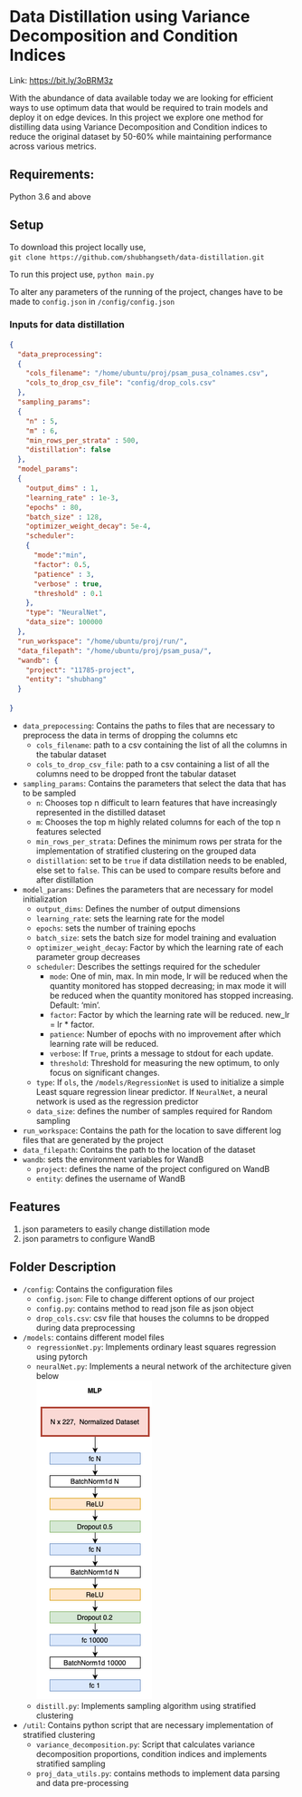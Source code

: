 # Data Distillation using Variance Decomposition and Condition Indices 
Link: https://bit.ly/3oBRM3z

With the abundance of data available today we are looking for efficient ways to use optimum data that would be required to train models and deploy it on edge devices. In this project we explore one method for distilling data using Variance Decomposition and Condition indices to reduce the original dataset by 50-60% while maintaining performance across various metrics. 

## Requirements:
Python 3.6 and above

## Setup 
To download this project locally use,  
``git clone https://github.com/shubhangseth/data-distillation.git``

To run this project use, 
``python main.py``

To alter any parameters of the running of the project, changes have to be made to  ``config.json`` in ``/config/config.json``

### Inputs for data distillation

```json
{
  "data_preprocessing": 
  {
    "cols_filename": "/home/ubuntu/proj/psam_pusa_colnames.csv",
    "cols_to_drop_csv_file": "config/drop_cols.csv"
  },
  "sampling_params": 
  {
    "n" : 5,
    "m" : 6,
    "min_rows_per_strata" : 500,
    "distillation": false
  },
  "model_params": 
  {
    "output_dims" : 1,
    "learning_rate" : 1e-3,
    "epochs" : 80,
    "batch_size" : 128,
    "optimizer_weight_decay": 5e-4,
    "scheduler": 
    {
      "mode":"min",
      "factor": 0.5,
      "patience" : 3,
      "verbose" : true,
      "threshold" : 0.1
    },
    "type": "NeuralNet",
    "data_size": 100000
  },
  "run_workspace": "/home/ubuntu/proj/run/",
  "data_filepath": "/home/ubuntu/proj/psam_pusa/",
  "wandb": {
    "project": "11785-project",
    "entity": "shubhang"
  }

}

```

* ```data_prepocessing```: Contains the paths to files that are necessary to preprocess the data in terms of dropping the columns etc 
  * ```cols_filename```: path to a csv containing the list of all the columns in the tabular dataset
  * ```cols_to_drop_csv_file```: path to a csv containing a list of all the columns need to be dropped front the tabular dataset
* ```sampling_params```: Contains the parameters that select the data that has to be sampled
  * ```n```: Chooses top n difficult to learn features that have increasingly represented in the distilled dataset
  * ```m```: Chooses the top m highly related columns for each of the top n features selected
  * ```min_rows_per_strata```: Defines the minimum rows per strata for the implementation of stratified clustering on the grouped data
  * ```distillation```: set to be ```true``` if data distillation needs to be enabled, else set to ```false```. This can be used to compare results before and after distillation
* ```model_params```: Defines the parameters that are necessary for model initialization
  * ```output_dims```: Defines the number of output dimensions
  * ```learning_rate```: sets the learning rate for the model
  * ```epochs```: sets the number of training epochs
  * ```batch_size```: sets the batch size for model training and evaluation
  * ```optimizer_weight_decay```: Factor by which the learning rate of each parameter group decreases
  * ```scheduler```: Describes the settings required for the scheduler
    * ```mode```: One of min, max. In min mode, lr will be reduced when the quantity monitored has stopped decreasing; in max mode it will be reduced when the quantity monitored has stopped increasing. Default: ‘min’.
    * ```factor```:  Factor by which the learning rate will be reduced. new_lr = lr * factor.
    * ```patience```: Number of epochs with no improvement after which learning rate will be reduced.
    * ```verbose```: If ```True```, prints a message to stdout for each update. 
    * ```threshold```: Threshold for measuring the new optimum, to only focus on significant changes.
  * ```type```: If ```ols```, the ```/models/RegressionNet``` is used to initialize a simple Least square regression linear predictor. If ```NeuralNet```, a neural network is used as the regression predictor
  * ```data_size```: defines the number of samples required for Random sampling
* ```run_workspace```: Contains the path for the location to save different log files that are generated by the project
* ```data_filepath```: Contains the path to the location of the dataset
* ```wandb```: sets the environment variables for WandB
  * ```project```: defines the name of the project configured on WandB
  * ```entity```: defines the username of WandB 

## Features 
1. json parameters to easily change distillation mode
2. json parametrs to configure WandB

## Folder Description
* ```/config```: Contains the configuration files 
  * ```config.json```: File to change different options of our project
  * ```config.py```: contains method to read json file as json object
  * ```drop_cols.csv```: csv file that houses the columns to be dropped during data preprocessing
* ```/models```: contains different model files
  * ```regressionNet.py```: Implements ordinary least squares regression using pytorch
  * ```neuralNet.py```: Implements a neural network of the architecture given below</br>
  ![alt-text](https://github.com/shubhangseth/data-distillation/blob/main/model.png)
  * ```distill.py```: Implements sampling algorithm using stratified clustering
* ```/util```: Contains python script that are necessary implementation of stratified clustering
  * ```variance_decomposition.py```: Script that calculates variance decomposition proportions, condition indices and implements stratified sampling
  * ```proj_data_utils.py```: contains methods to implement data parsing and data pre-processing
